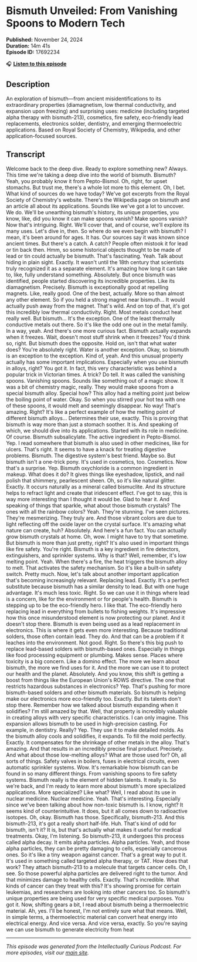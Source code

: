 # Bismuth Unveiled: From Vanishing Spoons to Modern Tech

**Published:** November 24, 2024  
**Duration:** 14m 41s  
**Episode ID:** 17692234

🎧 **[Listen to this episode](https://intellectuallycurious.buzzsprout.com/2529712/episodes/17692234-bismuth-unveiled-from-vanishing-spoons-to-modern-tech)**

## Description

An exploration of bismuth—from ancient misidentifications to its extraordinary properties (diamagnetism, low thermal conductivity, and expansion upon freezing) and surprising uses: medicine (including targeted alpha therapy with bismuth-213), cosmetics, fire safety, eco-friendly lead replacements, electronics solder, dentistry, and emerging thermoelectric applications. Based on Royal Society of Chemistry, Wikipedia, and other application-focused sources.

## Transcript

Welcome back to the deep dive. Ready to explore something new? Always. This time we're taking a deep dive into the world of bismuth. Bismuth? Yeah, you probably know it from Pepto-Bismol. Oh, right, for upset stomachs. But trust me, there's a whole lot more to this element. Oh, I bet. What kind of sources do we have today? We've got excerpts from the Royal Society of Chemistry's website. There's the Wikipedia page on bismuth and an article all about its applications. Sounds like we've got a lot to uncover. We do. We'll be unearthing bismuth's history, its unique properties, you know, like, did you know it can make spoons vanish? Make spoons vanish? Now that's intriguing. Right. We'll cover that, and of course, we'll explore its many uses. Let's dive in, then. So where do we even begin with bismuth? I mean, it's been around for ages. It has. Our sources say it was known since ancient times. But there's a catch. A catch? People often mistook it for lead or tin back then. Hmm, so some historical objects thought to be made of lead or tin could actually be bismuth. That's fascinating. Yeah. Talk about hiding in plain sight. Exactly. It wasn't until the 18th century that scientists truly recognized it as a separate element. It's amazing how long it can take to, like, fully understand something. Absolutely. But once bismuth was identified, people started discovering its incredible properties. Like its diamagnetism. Precisely. Bismuth is exceptionally good at repelling magnets. Like, really good. One of the best, actually. More so than almost any other element. So if you held a strong magnet near bismuth... It would actually push away from the magnet. That's wild. And on top of that, it's got this incredibly low thermal conductivity. Right. Most metals conduct heat really well. But bismuth... It's the exception. One of the least thermally conductive metals out there. So it's like the odd one out in the metal family. In a way, yeah. And there's one more curious fact. Bismuth actually expands when it freezes. Wait, doesn't most stuff shrink when it freezes? You'd think so, right. But bismuth does the opposite. Hold on, isn't that what water does? You're absolutely right. Water is another exception. Okay, so bismuth is an exception to the exception. Kind of, yeah. And this unusual property actually has some important implications. Especially when you use bismuth in alloys, right? You got it. In fact, this very characteristic was behind a popular trick in Victorian times. A trick? Do tell. It was called the vanishing spoons. Vanishing spoons. Sounds like something out of a magic show. It was a bit of chemistry magic, really. They would make spoons from a special bismuth alloy. Special how? This alloy had a melting point just below the boiling point of water. Okay. So when you stirred your hot tea with one of these spoons, it would melt and seemingly disappear. No way! That's amazing. Right? It's like a perfect example of how the melting point of different bismuth alloys... Determines their use, exactly. This is proving that bismuth is way more than just a stomach soother. It is. And speaking of which, we should dive into its applications. Started with its role in medicine. Of course. Bismuth subsalicylate. The active ingredient in Pepto-Bismol. Yep. I read somewhere that bismuth is also used in other medicines, like for ulcers. That's right. It seems to have a knack for treating digestive problems. Bismuth. The digestive system's best friend. Maybe so. But bismuth isn't a one-trick pony. It's used in cosmetics, too. Cosmetics. Now that's a surprise. Yep. Bismuth oxychloride is a common ingredient in makeup. What does it do? It gives things like eyeshadow, lipstick, and nail polish that shimmery, pearlescent sheen. Oh, so it's like natural glitter. Exactly. It occurs naturally as a mineral called bismuclite. And its structure helps to refract light and create that iridescent effect. I've got to say, this is way more interesting than I thought it would be. Glad to hear it. And speaking of things that sparkle, what about those bismuth crystals? The ones with all the rainbow colors? Yeah. They're stunning. I've seen pictures. They're mesmerizing. They truly are. And those vibrant colors are due to light reflecting off the oxide layer on the crystal surface. It's amazing what nature can create, huh? Absolutely. And here's a fun fact. You can actually grow bismuth crystals at home. Oh, wow. I might have to try that sometime. But bismuth is more than just pretty, right? It's also used in important things like fire safety. You're right. Bismuth is a key ingredient in fire detectors, extinguishers, and sprinkler systems. Why is that? Well, remember, it's low melting point. Yeah. When there's a fire, the heat triggers the bismuth alloy to melt. That activates the safety mechanism. So it's like a built-in safety switch. Pretty much. Now, let's talk about another important application that's becoming increasingly relevant. Replacing lead. Exactly. It's a perfect substitute because bismuth has a similar density to lead. But with one huge advantage. It's much less toxic. Right. So we can use it in things where lead is a concern, like for the environment or for people's health. Bismuth is stepping up to be the eco-friendly hero. I like that. The eco-friendly hero replacing lead in everything from bullets to fishing weights. It's impressive how this once misunderstood element is now protecting our planet. And it doesn't stop there. Bismuth is even being used as a lead replacement in electronics. This is where it gets even more interesting. Because traditional solders, those often contain lead. They do. And that can be a problem if it leaches into the environment. Not good. Right. So there's this big push to replace lead-based solders with bismuth-based ones. Especially in things like food processing equipment or plumbing. Makes sense. Places where toxicity is a big concern. Like a domino effect. The more we learn about bismuth, the more we find uses for it. And the more we can use it to protect our health and the planet. Absolutely. And you know, this shift is getting a boost from things like the European Union's ROWS directive. The one that restricts hazardous substances in electronics? Yep. That's pushing for more bismuth-based solders and other bismuth materials. So bismuth is helping make our electronics more eco-friendly too. Exactly. But its talents don't stop there. Remember how we talked about bismuth expanding when it solidifies? I'm still amazed by that. Well, that property is incredibly valuable in creating alloys with very specific characteristics. I can only imagine. This expansion allows bismuth to be used in high-precision casting. For example, in dentistry. Really? Yep. They use it to make detailed molds. As the bismuth alloy cools and solidifies, it expands. To fill the mold perfectly. Exactly. It compensates for the shrinkage of other metals in the alloy. That's amazing. And that results in an incredibly precise final product. Precisely. And what about those low-melting alloys? What are those used for? Oh, all sorts of things. Safety valves in boilers, fuses in electrical circuits, even automatic sprinkler systems. Wow. It's remarkable how bismuth can be found in so many different things. From vanishing spoons to fire safety systems. Bismuth really is the element of hidden talents. It really is. So we're back, and I'm ready to learn more about bismuth's more specialized applications. More specialized? Like what? Well, I read about its use in nuclear medicine. Nuclear medicine. Yeah. That's interesting. Especially since we've been talking about how non-toxic bismuth is. I know, right? It seems kind of counterintuitive. It does, but it all comes down to radioactive isotopes. Oh, okay. Bismuth has those. Specifically, bismuth-213. And this bismuth-213, it's got a really short half-life. Huh. That's kind of odd for bismuth, isn't it? It is, but that's actually what makes it useful for medical treatments. Okay, I'm listening. So bismuth-213, it undergoes this process called alpha decay. It emits alpha particles. Alpha particles. Yeah, and those alpha particles, they can be pretty damaging to cells, especially cancerous ones. So it's like a tiny weapon against cancer. That's a great way to put it. It's used in something called targeted alpha therapy, or TAT. How does that work? They attach bismuth-213 to a molecule that targets cancer cells. Oh, I see. So those powerful alpha particles are delivered right to the tumor. And that minimizes damage to healthy cells. Exactly. That's incredible. What kinds of cancer can they treat with this? It's showing promise for certain leukemias, and researchers are looking into other cancers too. So bismuth's unique properties are being used for very specific medical purposes. You got it. Now, shifting gears a bit, I read about bismuth being a thermoelectric material. Ah, yes. I'll be honest, I'm not entirely sure what that means. Well, in simple terms, a thermoelectric material can convert heat energy into electrical energy. And vice versa. And vice versa, exactly. So you're saying we can use bismuth to generate electricity from heat

---
*This episode was generated from the Intellectually Curious Podcast. For more episodes, visit our [main site](https://intellectuallycurious.buzzsprout.com).*
